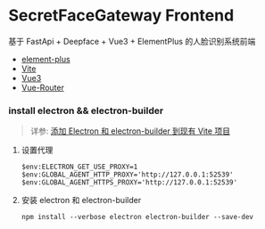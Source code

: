 # SecretFaceGateway Frontend

基于 FastApi + Deepface + Vue3 + ElementPlus 的人脸识别系统前端

* [element-plus](https://element-plus.org/zh-CN/)
* [Vite](https://vitejs.dev/)
* [Vue3](https://cn.vuejs.org/guide/introduction.html)
* [Vue-Router](https://router.vuejs.org/zh/)

### install electron && electron-builder

> 详参: [添加 Electron 和 electron-builder 到现有 Vite 项目](https://blog.csdn.net/liuliu123456790/article/details/135902415)

1. 设置代理

    ```shell
    $env:ELECTRON_GET_USE_PROXY=1
    $env:GLOBAL_AGENT_HTTP_PROXY='http://127.0.0.1:52539'
    $env:GLOBAL_AGENT_HTTPS_PROXY='http://127.0.0.1:52539'
    ```

2. 安装 electron 和 electron-builder

    ```shell
    npm install --verbose electron electron-builder --save-dev
    ```